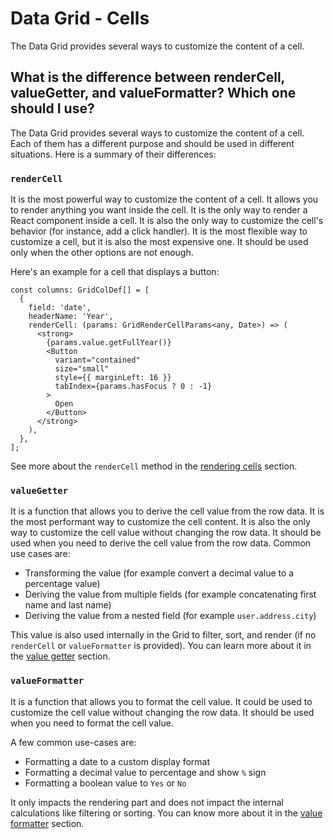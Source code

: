 # Data Grid - Cells

<p class="description">The Data Grid provides several ways to customize the content of a cell.</p>

## What is the difference between renderCell, valueGetter, and valueFormatter? Which one should I use?

The Data Grid provides several ways to customize the content of a cell. Each of them has a different purpose and should be used in different situations. Here is a summary of their differences:

### `renderCell`

It is the most powerful way to customize the content of a cell. It allows you to render anything you want inside the cell. It is the only way to render a React component inside a cell. It is also the only way to customize the cell's behavior (for instance, add a click handler). It is the most flexible way to customize a cell, but it is also the most expensive one. It should be used only when the other options are not enough.

Here's an example for a cell that displays a button:

```tsx
const columns: GridColDef[] = [
  {
    field: 'date',
    headerName: 'Year',
    renderCell: (params: GridRenderCellParams<any, Date>) => (
      <strong>
        {params.value.getFullYear()}
        <Button
          variant="contained"
          size="small"
          style={{ marginLeft: 16 }}
          tabIndex={params.hasFocus ? 0 : -1}
        >
          Open
        </Button>
      </strong>
    ),
  },
];
```

See more about the `renderCell` method in the [rendering cells](/x/react-data-grid/column-definition/#rendering-cells) section.

### `valueGetter`

It is a function that allows you to derive the cell value from the row data. It is the most performant way to customize the cell content. It is also the only way to customize the cell value without changing the row data. It should be used when you need to derive the cell value from the row data. Common use cases are:

- Transforming the value (for example convert a decimal value to a percentage value)
- Deriving the value from multiple fields (for example concatenating first name and last name)
- Deriving the value from a nested field (for example `user.address.city`)

This value is also used internally in the Grid to filter, sort, and render (if no `renderCell` or `valueFormatter` is provided). You can learn more about it in the [value getter](/x/react-data-grid/column-definition/#value-getter) section.

### `valueFormatter`

It is a function that allows you to format the cell value. It could be used to customize the cell value without changing the row data. It should be used when you need to format the cell value.

A few common use-cases are:

- Formatting a date to a custom display format
- Formatting a decimal value to percentage and show `%` sign
- Formatting a boolean value to `Yes` or `No`

It only impacts the rendering part and does not impact the internal calculations like filtering or sorting. You can know more about it in the [value formatter](/x/react-data-grid/column-definition/#value-formatter) section.
